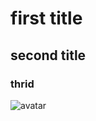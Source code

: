 # first title

## second title

### thrid

![avatar](https://avatars.githubusercontent.com/u/472756?v=4)
